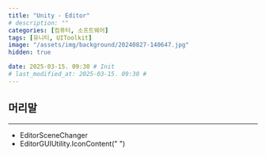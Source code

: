 ```yaml
---
title: "Unity - Editor"
# description: ""
categories: [컴퓨터, 소프트웨어]
tags: [유니티, UIToolkit]
image: "/assets/img/background/20240827-140647.jpg"
hidden: true

date: 2025-03-15. 09:30 # Init
# last_modified_at: 2025-03-15. 09:30 #
---
```


## 머리말

---

- EditorSceneChanger
- EditorGUIUtility.IconContent(" ")
